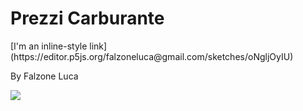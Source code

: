 
<h1> Prezzi Carburante </h1>
[I'm an inline-style link](https://editor.p5js.org/falzoneluca@gmail.com/sketches/oNgljOyIU)
<p>  By Falzone Luca </p>
<img src="https://i.imgur.com/TbRp6lx.gif">
